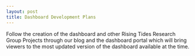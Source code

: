 ```yaml
---
layout: post
title: Dashboard Development Plans
---
```


Follow the creation of the dashboard and other Rising Tides Research Group Projects through our blog and the dashboard portal which will bring viewers to the most updated version of the dashboard available at the time.

